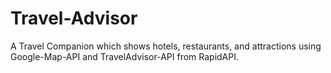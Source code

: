 # Travel-Advisor
A Travel Companion which shows hotels, restaurants, and attractions using Google-Map-API and TravelAdvisor-API from RapidAPI.
